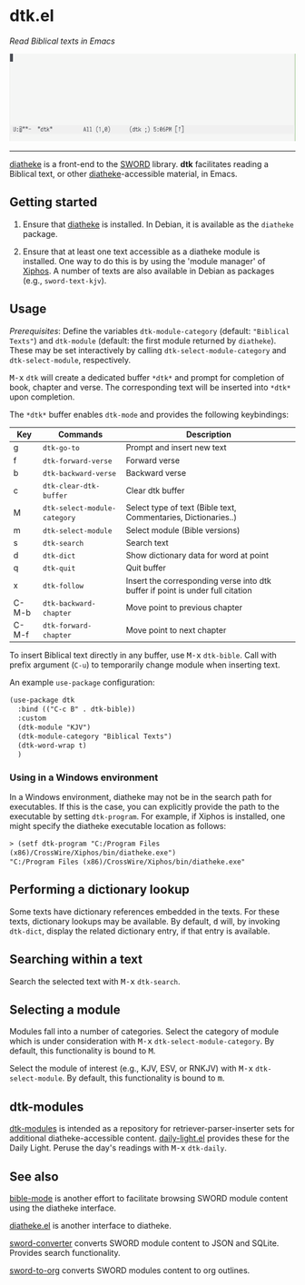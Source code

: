 # dtk.el

*Read Biblical texts in Emacs*

![image](dtk.gif)

---

[diatheke](https://wiki.crosswire.org/Frontends:Diatheke) is a front-end to the [SWORD](www.crosswire.org/sword/) library. **dtk** facilitates reading a Biblical text, or other [diatheke](https://wiki.crosswire.org/Frontends:Diatheke)-accessible material, in Emacs. 


## Getting started

1. Ensure that [diatheke](https://wiki.crosswire.org/Frontends:Diatheke) is installed. In Debian, it is available as the `diatheke` package.

2. Ensure that at least one text accessible as a diatheke module is installed. One way to do this is by using the 'module manager' of [Xiphos](http://xiphos.org/). A number of texts are also available in Debian as packages (e.g., `sword-text-kjv`).

## Usage

*Prerequisites*: Define the variables `dtk-module-category` (default: `"Biblical
Texts"`) and `dtk-module` (default: the first module returned by `diatheke`).
These may be set interactively by calling `dtk-select-module-category` and
`dtk-select-module`, respectively.

<kbd>M-x</kbd> `dtk` will create a dedicated buffer `*dtk*` and prompt for
completion of book, chapter and verse. The corresponding text will be inserted into
`*dtk*` upon completion. 

The `*dtk*` buffer enables `dtk-mode` and provides the following keybindings:

| Key   | Commands                     | Description                                                                    |
|-------|------------------------------|--------------------------------------------------------------------------------|
| g     | `dtk-go-to`                  | Prompt and insert new text                                                     |
| f     | `dtk-forward-verse`          | Forward verse                                                                  |
| b     | `dtk-backward-verse`         | Backward verse                                                                 |
| c     | `dtk-clear-dtk-buffer`       | Clear dtk buffer                                                               |
| M     | `dtk-select-module-category` | Select type of text (Bible text, Commentaries, Dictionaries..)                 |
| m     | `dtk-select-module`          | Select module (Bible versions)                                                 |
| s     | `dtk-search`                 | Search text                                                                    |
| d     | `dtk-dict`                   | Show dictionary data for word at point                                         |
| q     | `dtk-quit`                   | Quit buffer                                                                    |
| x     | `dtk-follow`                 | Insert the corresponding verse into dtk buffer if point is under full citation |
| C-M-b | `dtk-backward-chapter`       | Move point to previous chapter                                                 |
| C-M-f | `dtk-forward-chapter`        | Move point to next chapter                                                     |

To insert Biblical text directly in any buffer, use <kbd>M-x</kbd> `dtk-bible`.
Call with prefix argument (`C-u`) to temporarily change module when inserting
text.

An example `use-package` configuration:

```emacs-lisp
(use-package dtk
  :bind (("C-c B" . dtk-bible))
  :custom
  (dtk-module "KJV")
  (dtk-module-category "Biblical Texts")
  (dtk-word-wrap t)
  )
```

### Using in a Windows environment

In a Windows environment, diatheke may not be in the search path for executables. If this is the case, you can explicitly provide the path to the executable by setting `dtk-program`. For example, if Xiphos is installed, one might specify the diatheke executable location as follows:

	> (setf dtk-program "C:/Program Files (x86)/CrossWire/Xiphos/bin/diatheke.exe")
	"C:/Program Files (x86)/CrossWire/Xiphos/bin/diatheke.exe"


## Performing a dictionary lookup

Some texts have dictionary references embedded in the texts. For these texts, dictionary lookups may be available. By default, <kbd>d</kbd> will, by invoking `dtk-dict`, display the related dictionary entry, if that entry is available.

## Searching within a text

Search the selected text with <kbd>M-x</kbd> `dtk-search`.


## Selecting a module

Modules fall into a number of categories. Select the category of module which is under consideration with <kbd>M-x</kbd> `dtk-select-module-category`. By default, this functionality is bound to <kbd>M</kbd>.

Select the module of interest (e.g., KJV, ESV, or RNKJV) with <kbd>M-x</kbd> `dtk-select-module`. By default, this functionality is bound to <kbd>m</kbd>.


## dtk-modules

[dtk-modules](https://github.com/dtk01/dtk-modules) is intended as a repository for retriever-parser-inserter sets for additional diatheke-accessible content. [daily-light.el](https://github.com/dtk01/dtk-modules/blob/main/lexicons-dictionaries/daily-light.el) provides these for the Daily Light. Peruse the day's readings with <kbd>M-x</kbd> `dtk-daily`.



## See also

[bible-mode](https://github.com/Zacalot/bible-mode) is another effort to facilitate browsing SWORD module content using the diatheke interface.

[diatheke.el](https://github.com/JasonFruit/diatheke.el) is another interface to diatheke.

[sword-converter](https://github.com/alphapapa/sword-converter) converts SWORD module content to JSON and SQLite. Provides search functionality.

[sword-to-org](https://github.com/alphapapa/sword-to-org) converts SWORD modules content to org outlines.
